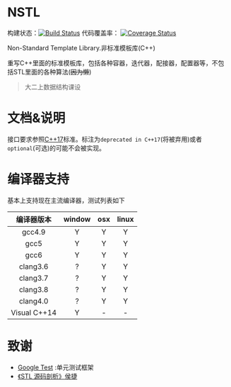 # NSTL
构建状态：[![Build Status](https://travis-ci.org/SCAU-1/NSTL.svg?branch=master)](https://travis-ci.org/SCAU-1/NSTL)
代码覆盖率：
[![Coverage Status](https://coveralls.io/repos/github/czfshine/NSTL/badge.svg?branch=develop)](https://coveralls.io/github/czfshine/NSTL?branch=develop)

Non-Standard Template Library.非标准模板库(C++)

重写C++里面的标准模板库，包括各种容器，迭代器，配接器，配置器等，不包括STL里面的各种算法(~~因为懒~~)

> 大二上数据结构课设
# 文档&说明
接口要求参照[C++17](http://en.cppreference.com/w/cpp)标准。标注为`deprecated in C++17`(将被弃用)或者`optional`(可选)的可能不会被实现。

# 编译器支持 
基本上支持现在主流编译器，测试列表如下

编译器版本|window|osx|linux
:-----:|:--------:|:------:|:----:
gcc4.9|Y|Y|Y
gcc5|Y|Y|Y
gcc6|Y|Y|Y
clang3.6|?|Y|Y
clang3.7|?|Y|Y
clang3.8|?|Y|Y
clang4.0|?|Y|Y
 Visual C++14|Y|-|-
# 致谢

* [Google Test](https://github.com/google/googletest) :单元测试框架
* [《STL 源码剖析》侯捷](http://jjhou.boolan.com/jjwbooks-tass.htm)